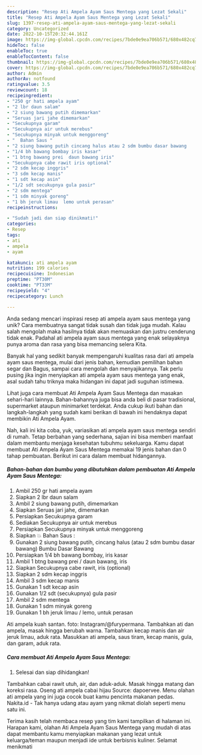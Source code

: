 ```yaml
---
description: "Resep Ati Ampela Ayam Saus Mentega yang Lezat Sekali"
title: "Resep Ati Ampela Ayam Saus Mentega yang Lezat Sekali"
slug: 1397-resep-ati-ampela-ayam-saus-mentega-yang-lezat-sekali
category: Uncategorized
date: 2022-10-15T20:32:44.161Z
image: https://img-global.cpcdn.com/recipes/7bde0e9ea706b571/680x482cq70/ati-ampela-ayam-saus-mentega-foto-resep-utama.jpg
hideToc: false
enableToc: true
enableTocContent: false
thumbnail: https://img-global.cpcdn.com/recipes/7bde0e9ea706b571/680x482cq70/ati-ampela-ayam-saus-mentega-foto-resep-utama.jpg
cover: https://img-global.cpcdn.com/recipes/7bde0e9ea706b571/680x482cq70/ati-ampela-ayam-saus-mentega-foto-resep-utama.jpg
author: Admin
authorAv: notfound
ratingvalue: 3.5
reviewcount: 18
recipeingredient:
- "250 gr hati ampela ayam"
- "2 lbr daun salam"
- "2 siung bawang putih dimemarkan"
- "Seruas jari jahe dimemarkan"
- "Secukupnya garam"
- "Secukupnya air untuk merebus"
- "Secukupnya minyak untuk menggoreng"
- "  Bahan Saus "
- "2 siung bawang putih cincang halus atau 2 sdm bumbu dasar bawang                      Bumbu Dasar Bawang"
- "1/4 bh bawang bombay iris kasar"
- "1 btng bawang prei  daun bawang iris"
- "Secukupnya cabe rawit iris optional"
- "2 sdm kecap inggris"
- "3 sdm kecap manis"
- "1 sdt kecap asin"
- "1/2 sdt secukupnya gula pasir"
- "2 sdm mentega"
- "1 sdm minyak goreng"
- "1 bh jeruk limau  lemo untuk perasan"
recipeinstructions:

- "Sudah jadi dan siap dinikmati!"
categories:
- Resep
tags:
- ati
- ampela
- ayam

katakunci: ati ampela ayam 
nutrition: 199 calories
recipecuisine: Indonesian
preptime: "PT30M"
cooktime: "PT33M"
recipeyield: "4"
recipecategory: Lunch

---
```





Anda sedang mencari inspirasi resep ati ampela ayam saus mentega yang unik? Cara membuatnya sangat tidak susah dan tidak juga mudah. Kalau salah mengolah maka hasilnya tidak akan memuaskan dan justru cenderung tidak enak. Padahal ati ampela ayam saus mentega yang enak selayaknya punya aroma dan rasa yang bisa memancing selera Kita.





Banyak hal yang sedikit banyak mempengaruhi kualitas rasa dari ati ampela ayam saus mentega, mulai dari jenis bahan, kemudian pemilihan bahan segar dan Bagus, sampai cara mengolah dan menyajikannya. Tak perlu pusing jika ingin menyiapkan ati ampela ayam saus mentega yang enak,      asal sudah tahu triknya maka hidangan ini dapat jadi suguhan istimewa.














Lihat juga cara membuat Ati Ampela Ayam Saus Mentega dan masakan sehari-hari lainnya. Bahan-bahannya juga bisa anda beli di pasar tradisional, supermarket ataupun minimarket terdekat. Anda cukup ikuti bahan dan langkah-langkah yang sudah kami berikan di bawah ini hendaknya dapat membikin Ati Ampela Ayam.






Nah, kali ini kita coba, yuk, variasikan ati ampela ayam saus mentega sendiri di rumah. Tetap berbahan yang sederhana, sajian ini bisa memberi manfaat dalam membantu menjaga kesehatan tubuhmu sekeluarga. Kamu dapat membuat Ati Ampela Ayam Saus Mentega memakai 19 jenis bahan dan 0 tahap pembuatan. Berikut ini cara dalam membuat hidangannya.

<!--inarticleads1-->

##### Bahan-bahan dan bumbu yang dibutuhkan dalam pembuatan Ati Ampela Ayam Saus Mentega:

1. Ambil 250 gr hati ampela ayam
1. Siapkan 2 lbr daun salam
1. Ambil 2 siung bawang putih, dimemarkan
1. Siapkan Seruas jari jahe, dimemarkan
1. Persiapkan Secukupnya garam
1. Sediakan Secukupnya air untuk merebus
1. Persiapkan Secukupnya minyak untuk menggoreng
1. Siapkan  💥 Bahan Saus :
1. Gunakan 2 siung bawang putih, cincang halus (atau 2 sdm bumbu dasar bawang)                      Bumbu Dasar Bawang
1. Persiapkan 1/4 bh bawang bombay, iris kasar
1. Ambil 1 btng bawang prei / daun bawang, iris
1. Siapkan Secukupnya cabe rawit, iris (optional)
1. Siapkan 2 sdm kecap inggris
1. Ambil 3 sdm kecap manis
1. Gunakan 1 sdt kecap asin
1. Gunakan 1/2 sdt (secukupnya) gula pasir
1. Ambil 2 sdm mentega
1. Gunakan 1 sdm minyak goreng
1. Gunakan 1 bh jeruk limau / lemo, untuk perasan


Ati ampela kuah santan. foto: Instagram/@furypermana. Tambahkan ati dan ampela, masak hingga berubah warna. Tambahkan kecap manis dan air jeruk limau, aduk rata. Masukkan ati ampela, saus tiram, kecap manis, gula, dan garam, aduk rata. 

<!--inarticleads2-->

##### Cara membuat Ati Ampela Ayam Saus Mentega:


1. Selesai dan siap dihidangkan!

Tambahkan cabai rawit utuh, air, dan aduk-aduk. Masak hingga matang dan koreksi rasa. Oseng ati ampela cabai hijau Source: dapoervee. Menu olahan ati ampela yang ini juga cocok buat kamu pencinta makanan pedas. Nakita.id - Tak hanya udang atau ayam yang nikmat diolah seperti menu satu ini. 

Terima kasih telah membaca resep yang tim kami tampilkan di halaman ini. Harapan kami, olahan Ati Ampela Ayam Saus Mentega yang mudah di atas dapat membantu kamu menyiapkan makanan yang lezat untuk keluarga/teman maupun menjadi ide untuk berbisnis kuliner. Selamat menikmati
